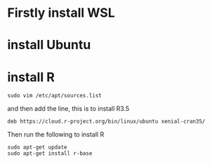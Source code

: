 # Firstly install WSL

# install Ubuntu
# install R

```shell
sudo vim /etc/apt/sources.list
```
and then add the line, this is to install R3.5

```shell
deb https://cloud.r-project.org/bin/linux/ubuntu xenial-cran35/
```

Then run the following to install R

```shell
sudo apt-get update
sudo apt-get install r-base
```
